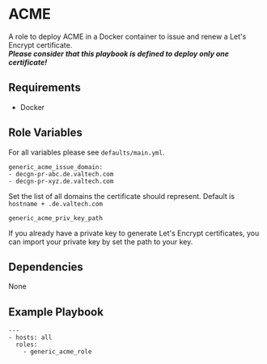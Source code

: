 ACME
=========

A role to deploy ACME in a Docker container to issue and renew a Let's Encrypt certificate.<br>
***Please consider that this playbook is defined to deploy only one certificate!***

Requirements
------------

- Docker

Role Variables
--------------

For all variables please see `defaults/main.yml`.

    generic_acme_issue_domain:
    - decgn-pr-abc.de.valtech.com
    - decgn-pr-xyz.de.valtech.com

Set the list of all domains the certificate should represent. Default is `hostname + .de.valtech.com`

    generic_acme_priv_key_path

If you already have a private key to generate Let's Encrypt certificates, you can import your private key by set the path to your key.

Dependencies
------------

None

Example Playbook
----------------

    ---
    - hosts: all
      roles:
        - generic_acme_role
